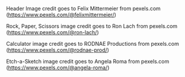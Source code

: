 Header Image credit goes to Felix Mittermeier from pexels.com (https://www.pexels.com/@felixmittermeier/)

Rock, Paper, Scissors image credit goes to Ron Lach from pexels.com (https://www.pexels.com/@ron-lach/)

Calculator image credit goes to RODNAE Productions from pexels.com (https://www.pexels.com/@rodnae-prod/)

Etch-a-Sketch image credit goes to Angela Roma from pexels.com (https://www.pexels.com/@angela-roma/)